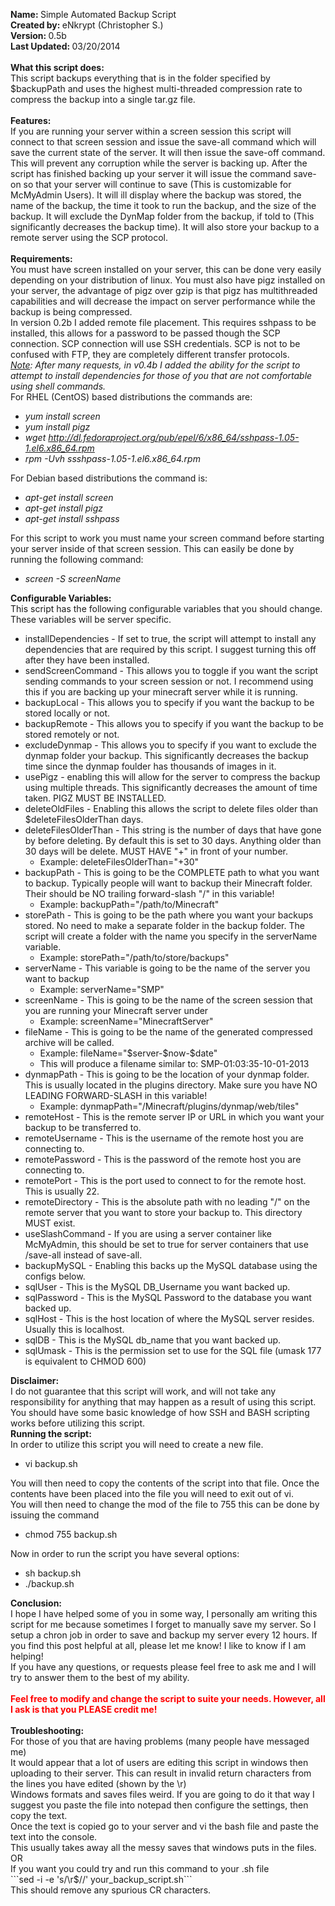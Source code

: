 
<b>Name: </b>Simple Automated Backup Script<br>
<b>Created by: </b>eNkrypt (Christopher S.)<br>
<b>Version: </b>0.5b<br>
<b>Last Updated: </b>03/20/2014<br>
<br>
<b>What this script does:</b><br>
This script backups everything that is in the folder specified by $backupPath and uses the highest multi-threaded compression rate to compress the backup into a single tar.gz file.<br>
<br>
<b>Features:</b><br>
If you are running your server within a screen session this script will connect to that screen session and issue the save-all command which will save the current state of the server. It will then issue the save-off command. This will prevent any corruption while the server is backing up. After the script has finished backing up your server it will issue the command save-on so that your server will continue to save (This is customizable for McMyAdmin Users). It will ill display where the backup was stored, the name of the backup, the time it took to run the backup, and the size of the backup. It will exclude the DynMap folder from the backup, if told to (This significantly decreases the backup time). It will also store your backup to a remote server using the SCP protocol.
<br><br>
<b>Requirements:</b><br>
You must have screen installed on your server, this can be done very easily depending on your distribution of linux. You must also have pigz installed on your server, the advantage of pigz over gzip is that pigz has multithreaded capabilities and will decrease the impact on server performance while the backup is being compressed.
<br>
In version 0.2b I added remote file placement. This requires sshpass to be installed, this allows for a password to be passed though the SCP connection. SCP connection will use SSH credentials. SCP is not to be confused with FTP, they are completely different transfer protocols.
<br>
<i><span style="text-decoration: underline">Note</span>: After many requests, in v0.4b I added the ability for the script to attempt to install dependencies for those of you that are not comfortable using shell commands.</i>
<br>
For RHEL (CentOS) based distributions the commands are:
<ul>
<li><i>yum install screen</i></li>
<li><i>yum install pigz</i></li>
<li><i>wget <a href="http://dl.fedoraproject.org/pub/epel/6/x86_64/sshpass-1.05-1.el6.x86_64.rpm" target="_blank" class="externalLink" rel="nofollow">http://dl.fedoraproject.org/pub/epel/6/x86_64/sshpass-1.05-1.el6.x86_64.rpm</a></i></li>
<li><i>rpm -Uvh ssshpass-1.05-1.el6.x86_64.rpm</i></li>
</ul>
For Debian based distributions the command is:
<ul>
<li><i>apt-get install screen</i></li>
<li><i>apt-get install pigz</i></li>
<li><i>apt-get install sshpass</i></li>
</ul>
For this script to work you must name your screen command before starting your server inside of that screen session. This can easily be done by running the following command:<br>
<ul>
<li><i>screen -S screenName</i></li>
</ul>
<b>Configurable Variables:</b>
<br>
This script has the following configurable variables that you should change. These variables will be server specific.
<ul>
<li>installDependencies - If set to true, the script will attempt to install any dependencies that are required by this script. I suggest turning this off after they have been installed.<br>
</li>
<li>sendScreenCommand - This allows you to toggle if you want the script sending commands to your screen session or not. I recommend using this if you are backing up your minecraft server while it is running.</li>
<li>backupLocal - This allows you to specify if you want the backup to be stored locally or not.</li>
<li>backupRemote - This allows you to specify if you want the backup to be stored remotely or not.</li>
<li>excludeDynmap - This allows you to specify if you want to exclude the dynmap folder your backup. This significantly decreases the backup time since the dynmap foulder has thousands of images in it.</li>
<li>usePigz - enabling this will allow for the server to compress the backup using multiple threads. This significantly decreases the amount of time taken. PIGZ MUST BE INSTALLED.</li>
<li>deleteOldFiles - Enabling this allows the script to delete files older than $deleteFilesOlderThan days.<br>
</li>
<li>deleteFilesOlderThan - This string is the number of days that have gone by before deleting. By default this is set to 30 days. Anything older than 30 days will be delete. MUST HAVE "+" in front of your number.<ul>
<li>Example: deleteFilesOlderThan="+30"</li>
</ul></li>
<li>backupPath - This is going to be the COMPLETE path to what you want to backup. Typically people will want to backup their Minecraft folder. Their should be NO trailing forward-slash "/" in this variable!<ul>
<li>Example: backupPath="/path/to/Minecraft"</li>
</ul></li>
<li>storePath - This is going to be the path where you want your backups stored. No need to make a separate folder in the backup folder. The script will create a folder with the name you specify in the serverName variable.<ul>
<li>Example: storePath="/path/to/store/backups"</li>
</ul></li>
<li>serverName - This variable is going to be the name of the server you want to backup<ul>
<li>Example: serverName="SMP"</li>
</ul></li>
<li>screenName - This is going to be the name of the screen session that you are running your Minecraft server under<ul>
<li>Example: screenName="MinecraftServer"</li>
</ul></li>
<li>fileName - This is going to be the name of the generated compressed archive will be called.<ul>
<li>Example: fileName="$server-$now-$date"</ul>
<ul>
<li>This will produce a filename similar to: SMP-01:03:35-10-01-2013</li>
</ul></li>
<li>dynmapPath - This is going to be the location of your dynmap folder. This is usually located in the plugins directory. Make sure you have NO LEADING FORWARD-SLASH in this variable!<ul>
<li>Example: dynmapPath="/Minecraft/plugins/dynmap/web/tiles"</li>
</ul></li>
<li>remoteHost - This is the remote server IP or URL in which you want your backup to be transferred to.</li>
<li>remoteUsername - This is the username of the remote host you are connecting to.</li>
<li>remotePassword - This is the password of the remote host you are connecting to.</li>
<li>remotePort - This is the port used to connect to for the remote host. This is usually 22.</li>
<li>remoteDirectory - This is the absolute path with no leading "/" on the remote server that you want to store your backup to. This directory MUST exist.</li>
<li>useSlashCommand - If you are using a server container like McMyAdmin, this should be set to true for server containers that use /save-all instead of save-all.</li>
<li>backupMySQL - Enabling this backs up the MySQL database using the configs below.</li>
<li>sqlUser - This is the MySQL DB_Username you want backed up.<br>
</li>
<li>sqlPassword - This is the MySQL Password to the database you want backed up.<br>
</li>
<li>sqlHost - This is the host location of where the MySQL server resides. Usually this is localhost.<br>
</li>
<li>sqlDB - This is the MySQL db_name that you want backed up.<br>
</li>
<li>sqlUmask - This is the permission set to use for the SQL file (umask 177 is equivalent to CHMOD 600)</li>
</ul>

<b>Disclaimer:</b>
<br>
I do not guarantee that this script will work, and will not take any responsibility for anything that may happen as a result of using this script. You should have some basic knowledge of how SSH and BASH scripting works before utilizing this script.
<br>
<b>Running the script:</b><br>
In order to utilize this script you will need to create a new file.<br>
<ul>
<li>vi backup.sh</li>
</ul>
You will then need to copy the contents of the script into that file. Once the contents have been placed into the file you will need to exit out of vi.<br>
You will then need to change the mod of the file to 755 this can be done by issuing the command<br>
<ul>
<li>chmod 755 backup.sh</li>
</ul>
Now in order to run the script you have several options:<br>
<ul>
<li>sh backup.sh</li>
<li>./backup.sh</li>
</ul>
<b>Conclusion:</b><br>
I hope I have helped some of you in some way, I personally am writing this script for me because sometimes I forget to manually save my server. So I setup a chron job in order to save and backup my server every 12 hours. If you find this post helpful at all, please let me know! I like to know if I am helping!<br>
If you have any questions, or requests please feel free to ask me and I will try to answer them to the best of my ability.<br>
<br>
<span style="color: #ff0000"><b>Feel free to modify and change the script to suite your needs. However, all I ask is that you PLEASE credit me!</b></span><br>
<br>
<b>Troubleshooting:</b><br>
For those of you that are having problems (many people have messaged me)<br>
It would appear that a lot of users are editing this script in windows then uploading to their server. This can result in invalid return characters from the lines you have edited (shown by the \r)<br>
Windows formats and saves files weird. If you are going to do it that way I suggest you paste the file into notepad then configure the settings, then copy the text.<br>
Once the text is copied go to your server and vi the bash file and paste the text into the console.<br>
This usually takes away all the messy saves that windows puts in the files.<br>
OR<br>
If you want you could try and run this command to your .sh file<br>
```sed -i -e 's/\r$//' your_backup_script.sh```<br>
This should remove any spurious CR characters.
